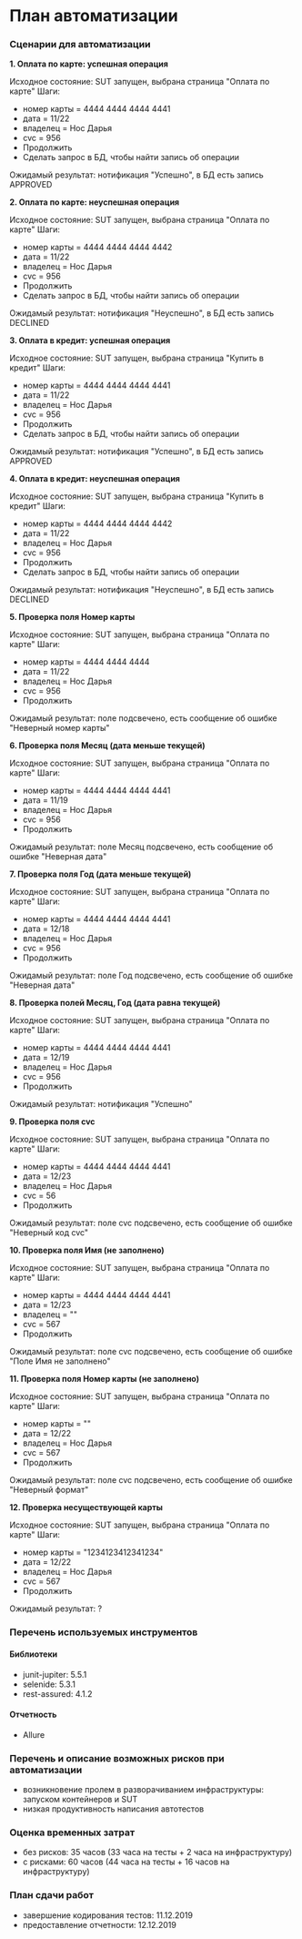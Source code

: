 # План автоматизации

### Сценарии для автоматизации
**1. Оплата по карте: успешная операция**

Исходное состояние: SUT запущен, выбрана страница "Оплата по карте"
Шаги:
- номер карты = 4444 4444 4444 4441
- дата = 11/22
- владелец = Нос Дарья
- cvc = 956
- Продолжить
- Сделать запрос в БД, чтобы найти запись об операции

Ожидамый результат: нотификация "Успешно", в БД есть запись APPROVED

**2. Оплата по карте: неуспешная операция**

Исходное состояние: SUT запущен, выбрана страница "Оплата по карте"
Шаги:
- номер карты = 4444 4444 4444 4442
- дата = 11/22
- владелец = Нос Дарья
- cvc = 956
- Продолжить
- Сделать запрос в БД, чтобы найти запись об операции

Ожидамый результат: нотификация "Неуспешно", в БД есть запись DECLINED

**3. Оплата в кредит: успешная операция**

Исходное состояние: SUT запущен, выбрана страница "Купить в кредит"
Шаги:
- номер карты = 4444 4444 4444 4441
- дата = 11/22
- владелец = Нос Дарья
- cvc = 956
- Продолжить
- Сделать запрос в БД, чтобы найти запись об операции

Ожидамый результат: нотификация "Успешно", в БД есть запись APPROVED

**4. Оплата в кредит: неуспешная операция**

Исходное состояние: SUT запущен, выбрана страница "Купить в кредит"
Шаги:
- номер карты = 4444 4444 4444 4442
- дата = 11/22
- владелец = Нос Дарья
- cvc = 956
- Продолжить
- Сделать запрос в БД, чтобы найти запись об операции

Ожидамый результат: нотификация "Неуспешно", в БД есть запись DECLINED

**5. Проверка поля Номер карты**

Исходное состояние: SUT запущен, выбрана страница "Оплата по карте"
Шаги:
- номер карты = 4444 4444 4444 
- дата = 11/22
- владелец = Нос Дарья
- cvc = 956
- Продолжить

Ожидамый результат: поле подсвечено, есть сообщение об ошибке "Неверный номер карты"

**6. Проверка поля Месяц (дата меньше текущей)**

Исходное состояние: SUT запущен, выбрана страница "Оплата по карте"
Шаги:
- номер карты = 4444 4444 4444 4441
- дата = 11/19
- владелец = Нос Дарья
- cvc = 956
- Продолжить

Ожидамый результат: поле Месяц подсвечено, есть сообщение об ошибке "Неверная дата"

**7. Проверка поля Год (дата меньше текущей)**

Исходное состояние: SUT запущен, выбрана страница "Оплата по карте"
Шаги:
- номер карты = 4444 4444 4444 4441
- дата = 12/18
- владелец = Нос Дарья
- cvc = 956
- Продолжить

Ожидамый результат: поле Год подсвечено, есть сообщение об ошибке "Неверная дата"

**8. Проверка полей Месяц, Год (дата равна текущей)**

Исходное состояние: SUT запущен, выбрана страница "Оплата по карте"
Шаги:
- номер карты = 4444 4444 4444 4441
- дата = 12/19
- владелец = Нос Дарья
- cvc = 956
- Продолжить

Ожидамый результат: нотификация "Успешно"

**9. Проверка поля cvc**

Исходное состояние: SUT запущен, выбрана страница "Оплата по карте"
Шаги:
- номер карты = 4444 4444 4444 4441
- дата = 12/23
- владелец = Нос Дарья
- cvc = 56
- Продолжить

Ожидамый результат: поле cvc подсвечено, есть сообщение об ошибке "Неверный код cvc"

**10. Проверка поля Имя (не заполнено)**

Исходное состояние: SUT запущен, выбрана страница "Оплата по карте"
Шаги:
- номер карты = 4444 4444 4444 4441
- дата = 12/23
- владелец = ""
- cvc = 567
- Продолжить

Ожидамый результат: поле cvc подсвечено, есть сообщение об ошибке "Поле Имя не заполнено"

**11. Проверка поля Номер карты (не заполнено)**

Исходное состояние: SUT запущен, выбрана страница "Оплата по карте"
Шаги:
- номер карты = ""
- дата = 12/22
- владелец = Нос Дарья
- cvc = 567
- Продолжить

Ожидамый результат: поле cvc подсвечено, есть сообщение об ошибке "Неверный формат"

**12. Проверка несуществующей карты**

Исходное состояние: SUT запущен, выбрана страница "Оплата по карте"
Шаги:
- номер карты = "1234123412341234"
- дата = 12/22
- владелец = Нос Дарья
- cvc = 567
- Продолжить

Ожидамый результат: ?


### Перечень используемых инструментов

#### Библиотеки
* junit-jupiter: 5.5.1
* selenide: 5.3.1
* rest-assured: 4.1.2

#### Отчетность
* Allure


### Перечень и описание возможных рисков при автоматизации
* возникновение пролем в разворачиванием инфраструктуры: запуском контейнеров и SUT 
* низкая продуктивность написания автотестов

### Оценка временных затрат
* без рисков: 35 часов (33 часа на тесты + 2 часа на инфраструктуру)
* с рисками: 60 часов (44 часа на тесты + 16 часов на инфраструктуру)

### План сдачи работ
* завершение кодирования тестов: 11.12.2019
* предоставление отчетности: 12.12.2019
